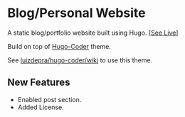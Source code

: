 # Blog/Personal Website

A static blog/portfolio website built using Hugo. [[See Live](https://abrahamalen.github.io/alen-abraham.github.io/)]

Build on top of [Hugo-Coder](https://github.com/luizdepra/hugo-coder) theme.

See [luizdepra/hugo-coder/wiki](https://github.com/luizdepra/hugo-coder/wiki) to use this theme.

## New Features

- Enabled post section.
- Added License.
